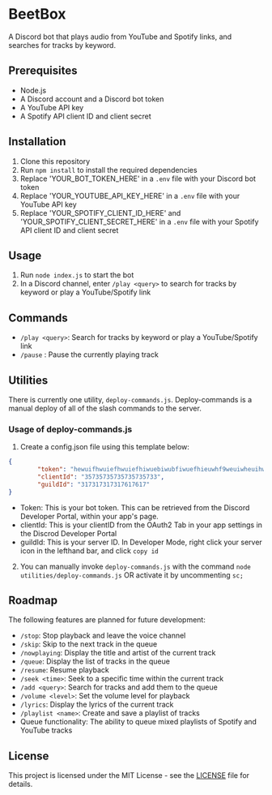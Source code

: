 # BeetBox

A Discord bot that plays audio from YouTube and Spotify links, and searches for tracks by keyword.

## Prerequisites

- Node.js
- A Discord account and a Discord bot token
- A YouTube API key
- A Spotify API client ID and client secret

## Installation

1. Clone this repository
2. Run `npm install` to install the required dependencies
3. Replace 'YOUR_BOT_TOKEN_HERE' in a `.env` file with your Discord bot token
4. Replace 'YOUR_YOUTUBE_API_KEY_HERE' in a `.env` file with your YouTube API key
5. Replace 'YOUR_SPOTIFY_CLIENT_ID_HERE' and 'YOUR_SPOTIFY_CLIENT_SECRET_HERE' in a `.env` file with your Spotify API client ID and client secret

## Usage

1. Run `node index.js` to start the bot
2. In a Discord channel, enter `/play <query>` to search for tracks by keyword or play a YouTube/Spotify link

## Commands

- `/play <query>`: Search for tracks by keyword or play a YouTube/Spotify link
- `/pause` : Pause the currently playing track

## Utilities

There is currently one utility, `deploy-commands.js`. Deploy-commands is a manual deploy of all of the slash commands to the server.

### Usage of deploy-commands.js

1. Create a config.json file using this template below: 

```json
{
        "token": "hewuifhwuiefhwuiefhiwuebiwubfiwuefhieuwhf9weuiwheuihwfiwefhw8rh389n",
        "clientId": "35735735735735735733",
        "guildId": "317317317317617617"
}
```

- Token: This is your bot token. This can be retrieved from the Discord Developer Portal, within your app's page.
- clientId: This is your clientID from the OAuth2 Tab in your app settings in the Discrod Developer Portal 
- guildId: This is your server ID. In Developer Mode, right click your server icon in the lefthand bar, and click `copy id`

2. You can manually invoke `deploy-commands.js` with the command `node utilities/deploy-commands.js` OR activate it by uncommenting `sc;`

## Roadmap

The following features are planned for future development:

- `/stop`: Stop playback and leave the voice channel
- `/skip`: Skip to the next track in the queue
- `/nowplaying`: Display the title and artist of the current track
- `/queue`: Display the list of tracks in the queue
- `/resume`: Resume playback
- `/seek <time>`: Seek to a specific time within the current track
- `/add <query>`: Search for tracks and add them to the queue
- `/volume <level>`: Set the volume level for playback
- `/lyrics`: Display the lyrics of the current track
- `/playlist <name>`: Create and save a playlist of tracks
- Queue functionality: The ability to queue mixed playlists of Spotify and YouTube tracks

## License

This project is licensed under the MIT License - see the [LICENSE](LICENSE) file for details.